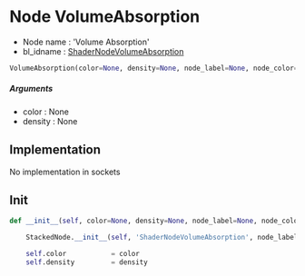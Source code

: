 # Node VolumeAbsorption

- Node name : 'Volume Absorption'
- bl_idname : [ShaderNodeVolumeAbsorption](https://docs.blender.org/api/current/bpy.types.ShaderNodeVolumeAbsorption.html)


``` python
VolumeAbsorption(color=None, density=None, node_label=None, node_color=None)
```
##### Arguments

- color : None
- density : None

## Implementation

No implementation in sockets

## Init

``` python
def __init__(self, color=None, density=None, node_label=None, node_color=None):

    StackedNode.__init__(self, 'ShaderNodeVolumeAbsorption', node_label=node_label, node_color=node_color)

    self.color           = color
    self.density         = density
```
